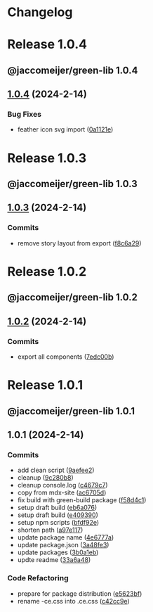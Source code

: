 # Changelog

# Release 1.0.4

## @jaccomeijer/green-lib 1.0.4

## [1.0.4](https://github.com/jaccomeijer/green-lib/compare/1.0.3...1.0.4) (2024-2-14)


### Bug Fixes

* feather icon svg import ([0a1121e](https://github.com/jaccomeijer/green-lib/commit/0a1121ee1fce41c3b3a475158764598c255e93e1))


# Release 1.0.3

## @jaccomeijer/green-lib 1.0.3

## [1.0.3](https://github.com/jaccomeijer/green-lib/compare/1.0.2...1.0.3) (2024-2-14)


### Commits

* remove story layout from export ([f8c6a29](https://github.com/jaccomeijer/green-lib/commit/f8c6a29e8827d945d93a36254b916ff00b6069bd))


# Release 1.0.2

## @jaccomeijer/green-lib 1.0.2

## [1.0.2](https://github.com/jaccomeijer/green-lib/compare/1.0.1...1.0.2) (2024-2-14)


### Commits

* export all components ([7edc00b](https://github.com/jaccomeijer/green-lib/commit/7edc00bda053b33d4e5aca4addb374e727ea2f60))


# Release 1.0.1

## @jaccomeijer/green-lib 1.0.1

## 1.0.1 (2024-2-14)


### Commits

* add clean script ([9aefee2](https://github.com/jaccomeijer/green-lib/commit/9aefee299029e6e46720026f9cc682ac7556b471))
* cleanup ([9c280b8](https://github.com/jaccomeijer/green-lib/commit/9c280b8024c2a4bccd23a05a329de976ffc6e43c))
* cleanup console.log ([c4679c7](https://github.com/jaccomeijer/green-lib/commit/c4679c737f16b6a37dad4e765d6b723383080bb9))
* copy from mdx-site ([ac6705d](https://github.com/jaccomeijer/green-lib/commit/ac6705dc36ce347729160b058fdd15fab5fdf201))
* fix build with green-build package ([f58d4c1](https://github.com/jaccomeijer/green-lib/commit/f58d4c143af72d690cb414fd52c191e56c75fb44))
* setup draft build ([eb6a076](https://github.com/jaccomeijer/green-lib/commit/eb6a076e04b974b3a8734ea64c523231d46854ea))
* setup draft build ([e409390](https://github.com/jaccomeijer/green-lib/commit/e409390db64f45fb309a301516c754b7dd9b81f5))
* setup npm scripts ([bfdf92e](https://github.com/jaccomeijer/green-lib/commit/bfdf92e2383dc2c5976c8c773e5509cf6c65a274))
* shorten path ([a97e117](https://github.com/jaccomeijer/green-lib/commit/a97e11768d8d109482c3a2439b111d01c9ad80fe))
* update package name ([4e6777a](https://github.com/jaccomeijer/green-lib/commit/4e6777ad463b74a0b92db3d530776ecc6ba1fa14))
* update package.json ([3a48fe3](https://github.com/jaccomeijer/green-lib/commit/3a48fe3cbb7d19b5f2cfe2f09106e36b1ee8a103))
* update packages ([3b0a1eb](https://github.com/jaccomeijer/green-lib/commit/3b0a1ebc92ccbf4b836feaf6e6242641935e3672))
* updte readme ([33a6a48](https://github.com/jaccomeijer/green-lib/commit/33a6a484ae602d8f1ec4276d9e651de8f5d88fec))


### Code Refactoring

* prepare for package distribution ([e5623bf](https://github.com/jaccomeijer/green-lib/commit/e5623bf1707e8be57617f93a40efac2bd843008e))
* rename -ce.css into .ce.css ([c42cc9e](https://github.com/jaccomeijer/green-lib/commit/c42cc9e47c535289cc1a0143c51ea6f53034868c))



